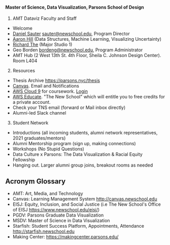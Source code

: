 #### Master of Science, Data Visualization, Parsons School of Design

1. AMT Dataviz Faculty and Staff
  * Welcome
  * [Daniel Sauter](https://www.newschool.edu/parsons/faculty/daniel-sauter/) <sauter@newschool.edu>, Program Director
  * [Aaron Hill](https://www.newschool.edu/parsons/faculty/aaron-hill/) (Data Structures, Machine Learning, Visualizing Uncertainty)
  * [Richard The](newschool.edu/parsons/faculty/Richard-The/) (Major Studio 1)
  * Geo Borden <bordeng@newschool.edu>, Program Administrator
  * AMT Hub (2 West 13th St. 4th Floor, Sheila C. Johnson Design Center). Room L404

2. Resources 
  * Thesis Archive https://parsons.nyc/thesis
  * [Canvas](https://canvas.newschool.edu). Email and Notifications
  * [AWS Cloud 9](https://aws.amazon.com/cloud9/) for coursework. [Login](https://msdv.signin.aws.amazon.com/console)
  * [AWS Educate](https://aws.amazon.com/education/awseducate/). "The New School" which will entitle you to free credits for a private account.
  * Check your TNS email (forward or Mail inbox directly)
  * Alumni-led Slack channel

3. Student Network
  * Introductions (all incoming students, alumni network representatives, 2021 graduates/mentors)
  * Alumni Mentorship program (sign up, making connections)
  * Workshops (No Stupid Questions)
  * Data Culture x Parsons: The Data Visualization & Racial Equity Fellowship
  * Hanging out. Larger alumni group joins, breakout rooms as needed

## Acronym Glossary

- AMT: Art, Media, and Technology
- Canvas: Learning Management System http://canvas.newschool.edu
- EISJ: Equity, Inclusion, and Social Justice (i.e The New School's Office of EISJ https://www.newschool.edu/eisj/)
- PGDV: Parsons Graduate Data Visualization
- MSDV: Master of Science in Data Visualization
- Starfish: Student Success Platform, Appointments, Attendance http://starfish.newschool.edu
- Making Center: https://makingcenter.parsons.edu/
